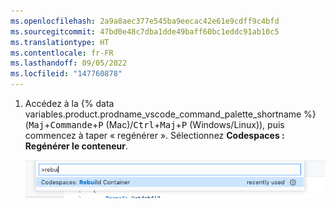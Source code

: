 ```yaml
---
ms.openlocfilehash: 2a9a8aec377e545ba9eecac42e61e9cdff9c4bfd
ms.sourcegitcommit: 47bd0e48c7dba1dde49baff60bc1eddc91ab10c5
ms.translationtype: HT
ms.contentlocale: fr-FR
ms.lasthandoff: 09/05/2022
ms.locfileid: "147760878"
---
```

1. Accédez à la {% data variables.product.prodname_vscode_command_palette_shortname %} (<kbd>Maj</kbd>+<kbd>Commande</kbd>+<kbd>P</kbd> (Mac)/<kbd>Ctrl</kbd>+<kbd>Maj</kbd>+<kbd>P</kbd> (Windows/Linux)), puis commencez à taper « regénérer ». Sélectionnez **Codespaces : Regénérer le conteneur**.

    ![Option Regénérer le conteneur](/assets/images/help/codespaces/codespaces-rebuild.png)
